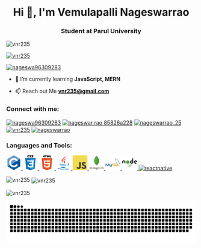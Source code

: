 <h1 align="center">Hi 👋, I'm Vemulapalli Nageswarrao</h1>
<h3 align="center">Student at Parul University</h3>

<p align="left"> <img src="https://komarev.com/ghpvc/?username=vnr235&label=Profile%20views&color=0e75b6&style=flat" alt="vnr235" /> </p>

<p align="left"> <a href="https://github.com/ryo-ma/github-profile-trophy"><img src="https://github-profile-trophy.vercel.app/?username=vnr235" alt="vnr235" /></a> </p>

<p align="left"> <a href="https://twitter.com/nageswa96309283" target="blank"><img src="https://img.shields.io/twitter/follow/nageswa96309283?logo=twitter&style=for-the-badge" alt="nageswa96309283" /></a> </p>

- 🌱 I’m currently learning **JavaScript, MERN**

- 📫 Reach out Me **vnr235@gmail.com**

<h3 align="left">Connect with me:</h3>
<p align="left">
<a href="https://twitter.com/nageswa96309283" target="blank"><img align="center" src="https://raw.githubusercontent.com/rahuldkjain/github-profile-readme-generator/master/src/images/icons/Social/twitter.svg" alt="nageswa96309283" height="30" width="40" /></a>
<a href="https://linkedin.com/in/nageswar rao 85826a228" target="blank"><img align="center" src="https://raw.githubusercontent.com/rahuldkjain/github-profile-readme-generator/master/src/images/icons/Social/linked-in-alt.svg" alt="nageswar rao 85826a228" height="30" width="40" /></a>
<a href="https://instagram.com/nageswarrao_25" target="blank"><img align="center" src="https://raw.githubusercontent.com/rahuldkjain/github-profile-readme-generator/master/src/images/icons/Social/instagram.svg" alt="nageswarrao_25" height="30" width="40" /></a>
<a href="https://www.hackerrank.com/vnr235" target="blank"><img align="center" src="https://raw.githubusercontent.com/rahuldkjain/github-profile-readme-generator/master/src/images/icons/Social/hackerrank.svg" alt="vnr235" height="30" width="40" /></a>
<a href="https://www.leetcode.com/nageswarrao" target="blank"><img align="center" src="https://raw.githubusercontent.com/rahuldkjain/github-profile-readme-generator/master/src/images/icons/Social/leet-code.svg" alt="nageswarrao" height="30" width="40" /></a>
</p>

<h3 align="left">Languages and Tools:</h3>
<p align="left"> <a href="https://www.cprogramming.com/" target="_blank" rel="noreferrer"> <img src="https://raw.githubusercontent.com/devicons/devicon/master/icons/c/c-original.svg" alt="c" width="40" height="40"/> </a> <a href="https://www.w3schools.com/css/" target="_blank" rel="noreferrer"> <img src="https://raw.githubusercontent.com/devicons/devicon/master/icons/css3/css3-original-wordmark.svg" alt="css3" width="40" height="40"/> </a> <a href="https://www.w3.org/html/" target="_blank" rel="noreferrer"> <img src="https://raw.githubusercontent.com/devicons/devicon/master/icons/html5/html5-original-wordmark.svg" alt="html5" width="40" height="40"/> </a> <a href="https://www.java.com" target="_blank" rel="noreferrer"> <img src="https://raw.githubusercontent.com/devicons/devicon/master/icons/java/java-original.svg" alt="java" width="40" height="40"/> </a> <a href="https://developer.mozilla.org/en-US/docs/Web/JavaScript" target="_blank" rel="noreferrer"> <img src="https://raw.githubusercontent.com/devicons/devicon/master/icons/javascript/javascript-original.svg" alt="javascript" width="40" height="40"/> </a> <a href="https://www.mongodb.com/" target="_blank" rel="noreferrer"> <img src="https://raw.githubusercontent.com/devicons/devicon/master/icons/mongodb/mongodb-original-wordmark.svg" alt="mongodb" width="40" height="40"/> </a> <a href="https://www.mysql.com/" target="_blank" rel="noreferrer"> <img src="https://raw.githubusercontent.com/devicons/devicon/master/icons/mysql/mysql-original-wordmark.svg" alt="mysql" width="40" height="40"/> </a> <a href="https://nodejs.org" target="_blank" rel="noreferrer"> <img src="https://raw.githubusercontent.com/devicons/devicon/master/icons/nodejs/nodejs-original-wordmark.svg" alt="nodejs" width="40" height="40"/> </a> <a href="https://reactnative.dev/" target="_blank" rel="noreferrer"> <img src="https://reactnative.dev/img/header_logo.svg" alt="reactnative" width="40" height="40"/> </a> </p>

<p><img align="left" src="https://github-readme-stats.vercel.app/api/top-langs?username=vnr235&show_icons=true&locale=en&layout=compact" alt="vnr235" /></p>

<p>&nbsp;<img align="center" src="https://github-readme-stats.vercel.app/api?username=vnr235&show_icons=true&locale=en" alt="vnr235" /></p>

<p><img align="center" src="https://github-readme-streak-stats.herokuapp.com/?user=vnr235&" alt="vnr235" /></p>


<img src="https://raw.githubusercontent.com/vnr235/vnr235/output/snake.svg" alt="Snake animation" />
